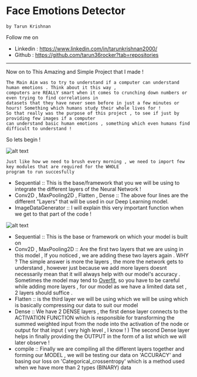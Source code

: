 # **Face Emotions Detector**
    by Tarun Krishnan
 Follow me on
   * Linkedin : https://www.linkedin.com/in/tarunkrishnan2000/
   * Github : https://github.com/tarun36rocker?tab=repositories
   -------------------------------------------------------------
 Now on to This Amazing and Simple Project that I made !
      
    The Main Aim was to try to understand if a computer can understand human emotions . Think about it this way ,
    computers are REALLY smart when it comes to crunching down numbers or even trying to find correlations in 
    datasets that they have never seen before in just a few minutes or hours! Something which humans study their whole lives for !
    So that really was the purpose of this project , to see if just by providing few images if a computer
    can understand basic human emotions , something which even humans find difficult to understand !
 So lets begin !   
    
 ![alt text](https://github.com/tarun36rocker/Open-contributions/blob/master/pic1.png)
 
    Just like how we need to brush every morning , we need to import few key modules that are required for the WHOLE
    program to run succesfully
    
   * Sequential :: This is the base/framework that you we will be using to integrate the different layers of the Neural Network !
   * Conv2D , MaxPooling2D , Flatten , Dense :: The above four lines are the different "Layers" that will be used in our Deep Learning model. 
   * ImageDataGenerator :: I will explain this very important function when we get to that part of the code !
   
  ![alt text](https://github.com/tarun36rocker/Open-contributions/blob/master/pic2.png)
   * Sequential :: This is the base or framework on which your model is built on
   * Conv2D , MaxPooling2D :: Are the first two layers that we are using in this model ,
   If you noticed , we are adding these two layers again . WHY ?
   The simple answer is more the layers , the more the network gets to understand , however just because we add more layers
   doesnt necessarily mean that it will always help with our model's accuracy . Sometimes the model may tend to [Overfit](https://www.investopedia.com/terms/o/overfitting.asp#:~:text=Overfitting%20is%20a%20modeling%20error,in%20the%20data%20under%20study.),
   so you have to be careful while adding more layers , for our model as we have a limited data set , 2 layers should suffice .
   * Flatten :: is the third layer we will be using which we will be using which is basically compressing our data to suit our model 
   * Dense :: We have 2 DENSE layers , the first dense layer connects to the ACTIVATION FUNCTION which is responsible for transforming
   the summed weighted input from the node into the activation of the node or output for that input ( very high level , I know ! )
   The second Dense layer helps in finally providing the OUTPUT in the form of a list which we will later observe !
   * compile :: Finally we are compiling all the different layers together and forming our MODEL , we will be testing our data
   on 'ACCURACY' and  basing our loss on 'Categorical_crossentropy' which is a method used when we have more than 2 types (BINARY) data
   
   
   
 
 
    
    
    
    
    
    
    
    
    
   

